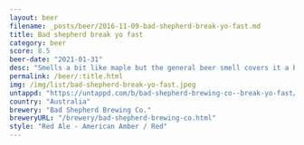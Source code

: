 ```yaml
---
layout: beer
filename: _posts/beer/2016-11-09-bad-shepherd-break-yo-fast.md
title: Bad shepherd break yo fast
category: beer
score: 8.5
beer-date: "2021-01-31"
desc: "Smells a bit like maple but the general beer smell covers it a bit but fades . It initially tastes very smokey but that subsides and a lot of the sweetness comes through"
permalink: /beer/:title.html
img: /img/list/bad-shepherd-break-yo-fast.jpeg
untappd: "https://untappd.com/b/bad-shepherd-brewing-co--break-yo-fast/4074677"
country: "Australia"
brewery: "Bad Shepherd Brewing Co."
breweryURL: "/brewery/bad-shepherd-brewing-co.html"
style: "Red Ale - American Amber / Red"
---
```

